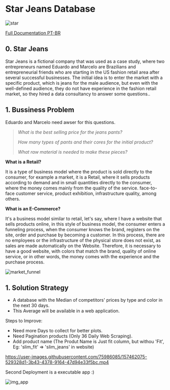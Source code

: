 # Star Jeans Database

![star](https://user-images.githubusercontent.com/75986085/157313911-2b5306f4-4ab2-4542-b755-7bb655baa186.png)

<a href='https://github.com/xGabrielR/Star-Jeans-Database/blob/main/notebooks/h%26m_web_scrapping.ipynb'>Full Documentation PT-BR</a>

<h2>0. Star Jeans</h2>
<p>Star Jeans is a fictional company that was used as a case study, where two entrepreneurs named Eduardo and Marcelo are Brazilians and entrepreneurial friends who are starting in the US fashion retail area after several successful businesses. The initial idea is to enter the market with a specific product, which is jeans for the male audience, but even with the well-defined audience, they do not have experience in the fashion retail market, so they hired a data consultancy to answer some questions..</p>

<h2>1. Bussiness Problem</h2>
<p>Eduardo and Marcelo need awser for this questions.</p>

> *What is the best selling price for the jeans pants?*
> 
> *How many types of pants and their cores for the initial product?*
> 
> *What raw material is needed to make these pieces?*

<p><strong>What is a Retail?</strong></p>
<p>It is a type of business model where the product is sold directly to the consumer, for example a market, it is a Retail, where it sells products according to demand and in small quantities directly to the consumer, where the money comes mainly from the quality of the service. face-to-face customer service, product exhibition, infrastructure quality, among others.</p>

<p><strong>What is an E-Commerce?</strong></p>
<p>It's a business model similar to retail, let's say, where I have a website that sells products online, in this style of business model, the consumer enters a funneling process, when the consumer knows the brand, registers on the site, order and purchase by becoming a customer. In this process, there are no employees or the infrastructure of the physical store does not exist, as sales are made automatically on the Website. Therefore, it is necessary to have a good website, with colors that match the brand, quality of online service, or in other words, the money comes with the experience and the purchase process.</p>

![market_funnel](https://user-images.githubusercontent.com/75986085/157315368-8861c694-4634-4312-b079-f9489cb28130.jpg)

<h2>1. Solution Strategy</h2>
<ul>
  <li>A database with the Median of competitors' prices by type and color in the next 30 days.</li>
  <li>This Average will be available in a web application.</li>
</ul>

<p>Steps to Improve:</p>
<ul>
  <li>Need more Days to collect for better plots.</li>
  <li>Need Pagination products (Only 36 Daily Web Scraping).</li>
  <li>Add product name (The Produt Name is Just fit column, but withou 'Fit', Eg: 'slim_fit' => 'slim_jeans' in website)</li>
</ul>

https://user-images.githubusercontent.com/75986085/157462075-529328d1-3b43-4378-9164-47d94e33f5bc.mp4

<p>Second Deployment is a executable app :)</p>

![img_app](https://user-images.githubusercontent.com/75986085/157460350-7a2ddd17-0428-4c33-950e-8dc4476b1a9d.png)

